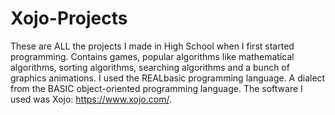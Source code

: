 # Xojo-Projects

These are ALL the projects I made in High School when I first started programming. Contains games, popular algorithms like mathematical algorithms, sorting algorithms, searching algorithms and a bunch of graphics animations. I used the REALbasic programming language. A dialect from the BASIC object-oriented programming language. The software I used was Xojo: https://www.xojo.com/. 
